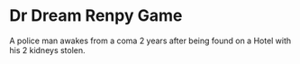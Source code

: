 # Dr Dream Renpy Game

A police man awakes from a coma 2 years after being found on a Hotel with his 2 kidneys stolen.
